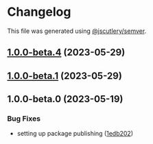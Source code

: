 # Changelog

This file was generated using [@jscutlery/semver](https://github.com/jscutlery/semver).

## [1.0.0-beta.4](https://github.com/rhinobase/raftyui/compare/menubar-1.0.0-beta.3...menubar-1.0.0-beta.4) (2023-05-29)

## [1.0.0-beta.1](https://github.com/rhinobase/raftyui/compare/menubar-1.0.0-beta.0...menubar-1.0.0-beta.1) (2023-05-29)

## 1.0.0-beta.0 (2023-05-19)

### Bug Fixes

- setting up package publishing ([1edb202](https://github.com/rhinobase/design-system/commit/1edb20248b82d035a7bd75008bb61cac89559fb5))
